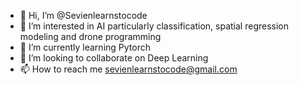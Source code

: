 - 👋 Hi, I’m @Sevienlearnstocode
- 👀 I’m interested in AI particularly classification, spatial regression modeling and drone programming
- 🌱 I’m currently learning Pytorch
- 💞️ I’m looking to collaborate on Deep Learning
- 📫 How to reach me sevienlearnstocode@gmail.com

<!---
Sevienlearnstocode/Sevienlearnstocode is a ✨ special ✨ repository because its `README.md` (this file) appears on your GitHub profile.
You can click the Preview link to take a look at your changes.
--->
